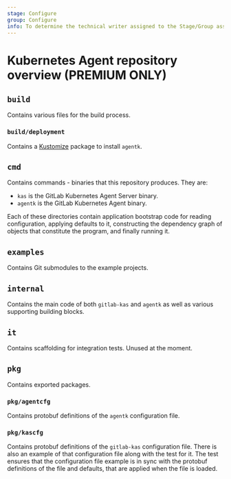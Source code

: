 ```yaml
---
stage: Configure
group: Configure
info: To determine the technical writer assigned to the Stage/Group associated with this page, see https://about.gitlab.com/handbook/engineering/ux/technical-writing/#designated-technical-writers
---
```


# Kubernetes Agent repository overview **(PREMIUM ONLY)**

## `build`

Contains various files for the build process.

### `build/deployment`

Contains a [Kustomize](https://kustomize.io/) package to install `agentk`.

## `cmd`

Contains commands - binaries that this repository produces. They are:

- `kas` is the GitLab Kubernetes Agent Server binary.
- `agentk` is the GitLab Kubernetes Agent binary.

Each of these directories contain application bootstrap code for reading configuration, applying defaults to it, constructing the dependency graph of objects that constitute the program, and finally running it.

## `examples`

Contains Git submodules to the example projects.

## `internal`

Contains the main code of both `gitlab-kas` and `agentk` as well as various supporting building blocks.

## `it`

Contains scaffolding for integration tests. Unused at the moment.

## `pkg`

Contains exported packages.

### `pkg/agentcfg`

Contains protobuf definitions of the `agentk` configuration file.

### `pkg/kascfg`

Contains protobuf definitions of the `gitlab-kas` configuration file. There is also an example of that configuration file along with the test for it. The test ensures that the configuration file example is in sync with the protobuf definitions of the file and defaults, that are applied when the file is loaded.
